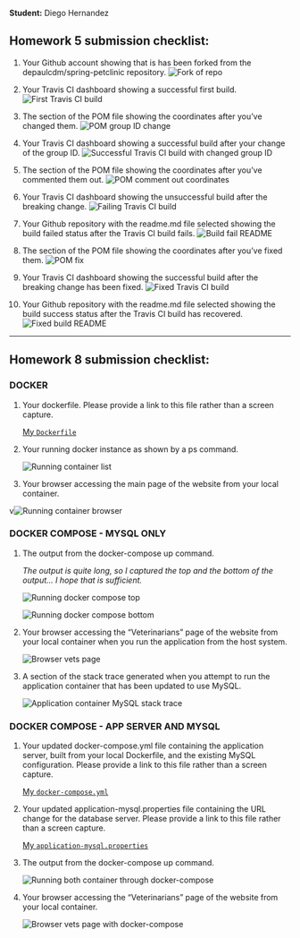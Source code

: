 **Student:** Diego Hernandez

## Homework 5 submission checklist:

1. Your Github account showing that is has been forked from the depaulcdm/spring-petclinic repository.
  ![Fork of repo](figures/repo-fork.png)

2. Your Travis CI dashboard showing a successful first build.
  ![First Travis CI build](figures/first-build.png)

3. The section of the POM file showing the coordinates after you’ve changed them.
  ![POM group ID change](figures/group-change.png)

4. Your Travis CI dashboard showing a successful build after your change of the group ID.
  ![Successful Travis CI build with changed group ID](figures/group-change-build.png)

5. The section of the POM file showing the coordinates after you’ve commented them out.
  ![POM comment out coordinates](figures/coords-comment.png)

6. Your Travis CI dashboard showing the unsuccessful build after the breaking change.
  ![Failing Travis CI build](figures/coords-comment-build.png)

7. Your Github repository with the readme.md file selected showing the build failed status after the Travis CI build fails.
  ![Build fail README](figures/coords-comment-readme.png)

8. The section of the POM file showing the coordinates after you’ve fixed them.
  ![POM fix](figures/coords-fix.png)

9. Your Travis CI dashboard showing the successful build after the breaking change has been fixed.
  ![Fixed Travis CI build](figures/coords-fix-build.png)

10. Your Github repository with the readme.md file selected showing the build success status after the Travis CI build has recovered.
  ![Fixed build README](figures/coords-fix-readme.png)


---

## Homework 8 submission checklist:
### DOCKER 
1. Your dockerfile. Please provide a link to this file rather than a screen capture. 
  
   [My `Dockerfile`](Dockerfile)

2. Your running docker instance as shown by a ps command. 

   ![Running container list](figures/docker-ps.png)

3. Your browser accessing the main page of the website from your local container.

  v![Running container browser](figures/docker-standalone-browser.png)

### DOCKER COMPOSE - MYSQL ONLY 
1. The output from the docker-compose up command.

   _The output is quite long, so I captured the top and the bottom of the output... I hope that is sufficient._

   ![Running docker compose top](figures/docker-compose-up-top.png)

   ![Running docker compose bottom](figures/docker-compose-up-bottom.png)

2. Your browser accessing the “Veterinarians” page of the website from your local container when you run the application from the host system. 
  
   ![Browser vets page](figures/docker-compose-browser.png)

3. A section of the stack trace generated when you attempt to run the application container that has been updated to use MySQL.
  
   ![Application container MySQL stack trace](figures/app-mysql-fail.png)

### DOCKER COMPOSE - APP SERVER AND MYSQL 
1. Your updated docker-compose.yml file containing the application server, built from your local Dockerfile, and the existing MySQL configuration. Please provide a link to this file rather than a screen capture. 
   
   [My `docker-compose.yml`](docker-compose.yml)

2. Your updated application-mysql.properties file containing the URL change for the database server. Please provide a link to this file rather than a screen capture. 
   
   [My `application-mysql.properties`](src/main/resources/application-mysql.properties)

3. The output from the docker-compose up command. 
   
   ![Running both container through docker-compose](figures/docker-compose-up-both.png)

4. Your browser accessing the “Veterinarians” page of the website from your local container.
   
   ![Browser vets page with docker-compose](figures/docker-compose-browser-both.png)


